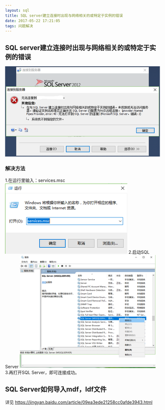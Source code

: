 ```yaml
---
layout: sql
title: SQL server建立连接时出现与网络相关的或特定于实例的错误
date: 2017-05-22 17:21:05
tags: 问题解决
---
```

## SQL server建立连接时出现与网络相关的或特定于实例的错误

![Alt text](https://github.com/XuCui123/Blog/blob/master/source/_posts/1.png?raw=true)

### 解决方法

1.在运行里输入：services.msc
![Alt text](https://github.com/XuCui123/Blog/blob/master/source/_posts/2.png?raw=true)
2.启动SQL Server
![Alt text](https://github.com/XuCui123/Blog/blob/master/source/_posts/3.png?raw=true)
3.再打开SQL Server，即可连接成功。


## SQL Server如何导入mdf，ldf文件
详见 https://jingyan.baidu.com/article/09ea3ede21258cc0afde3943.html
